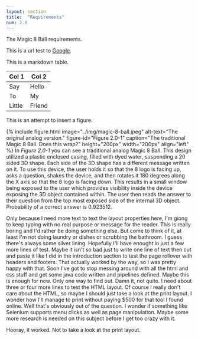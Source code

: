 ```yaml
---
layout: section
title:  "Requirements"
num: 2.0
---
```

The Magic 8 Ball requirements.

This is a url test to [Google](http://www.google.com).

This is a markdown table.

|Col 1   |  Col 2 |
|--------|--------|
|Say     |Hello   |
|To      |My      |
|Little  |Friend  |

This is an attempt to insert a figure.

{% include figure.html
           image="../img/magic-8-ball.jpeg"
           alt-text="The original analog version."
           figure-id="Figure 2.0-1"
           caption="The traditional Magic 8 Ball. Does this wrap?"
           height="200px"
           width="200px"
           align="left"
%}
In *Figure 2.0-1* you can see a traditional analog Magic 8 Ball.  This design utilized a
plastic enclosed casing, filled with dyed water, suspending a 20 sided 3D shape.  Each side
of the 3D shape has a different message written on it. To use this device, the user holds
it so that the 8 logo is facing up, asks a question, shakes the device, and then rotates it 
180 degrees along the X axis so that the 8 logo is facing down.  This results in a small window being exposed to the user which provides visibility inside the device exposing the 3D object contained within.  The user then reads the answer to their question from the top most exposed side of the internal 3D object.  Probability of a correct answer is 0.923512.

Only because I need more text to text the layout properties here, I'm giong to keep typing with no real purpose or message for the reader.  This is really boring and I'd rather be doing something else.  But come to think of it, at least I'm not doing laundry or dishes or scrubbing the bathroom.  I guess there's always some silver lining.  Hopefully I'll have enought in just a few more lines of test.  Maybe it isn't so bad just to write one line of text then cut and paste it like I did in the introduction section to test the page rollover with headers and footers.  That actually worked by the way, so I was pretty happy with that.  Soon I've got to stop messing around with all the html and css stuff and get some java code written and pipelines defined.  Maybe this is enough for now. Only one way to find out.  Damn it, not quite.  I need about three or four more lines to test the HTML layout.  Of course I really don't care about the HTML, so maybe I should just take a look at the print layout.  I wonder how I'll manage to print without paying $500 for that tool I found online.  Well that's obviously out of the question.  I wonder if something like Selenium supports menu clicks as well as page manipulation.  Maybe some more research is needed on this subject before I get too crazy with it.

Hooray, it worked.  Not to take a look at the print layout.